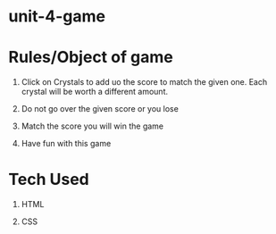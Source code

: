 # unit-4-game

# Rules/Object of game

1. Click on Crystals to add uo the score to match the given one. Each crystal will be worth a different amount. 

2. Do not go over the given score or you lose

3. Match the score you will win the game

4. Have fun with this game

# Tech Used

1. HTML

2. CSS

